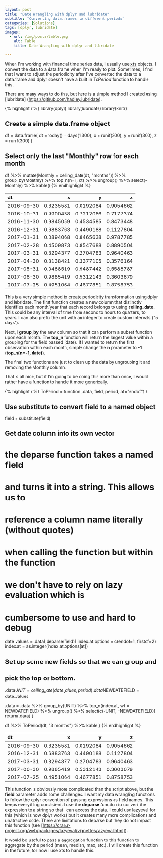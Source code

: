```yaml
---
layout: post
title: "Date Wrangling with dplyr and lubridate"
subtitle: "Converting data.frames to different periods"
categories: [Solutions]
tags: [dplyr, lubridate]
images:
  - url: /img/posts/table.png
    alt: Table
    title: Date Wrangling with dplyr and lubridate

---
```


When I'm working with financial time series data, I usually use [xts](http://joshuaulrich.github.io/xts/index.html) objects. I convert the data to a data.frame when I'm ready to plot. Sometimes, I find that I want to adjust the periodicity after I've converted the data to a data.frame and dplyr doesn't have a built in To*Period* function to handle this.

There are many ways to do this, but here is a simple method I created using [lubridate] (https://github.com/hadley/lubridate).


{% highlight r %}
library(dplyr)
library(lubridate)
library(knitr)

## Create a simple data.frame object
df = data.frame(
   dt = today() + days(1:300),
   x = runif(300),
   y = runif(300),
   z = runif(300)
)

## Select only the last "Monthly" row for each month
df %>%
  mutate(Monthly = ceiling_date(dt, "months")) %>%  
  group_by(Monthly) %>%
  top_n(n=1, dt) %>%
  ungroup() %>%
  select(-Monthly) %>%
  kable()
{% endhighlight %}



|dt         |         x|         y|         z|
|:----------|---------:|---------:|---------:|
|2016-09-30 | 0.6235581| 0.0192084| 0.9054662|
|2016-10-31 | 0.9900438| 0.7212066| 0.7177374|
|2016-11-30 | 0.9845059| 0.4534585| 0.8473448|
|2016-12-31 | 0.6883763| 0.4490188| 0.1127804|
|2017-01-31 | 0.0894068| 0.8465638| 0.9787785|
|2017-02-28 | 0.4509873| 0.8547688| 0.8890504|
|2017-03-31 | 0.8294377| 0.2704783| 0.9640463|
|2017-04-30 | 0.3138421| 0.3377105| 0.3576164|
|2017-05-31 | 0.0488519| 0.9487442| 0.5588787|
|2017-06-30 | 0.9885419| 0.5312143| 0.3603679|
|2017-07-25 | 0.4951064| 0.4677851| 0.8758753|

This is a very simple method to create periodicity transformation using dplyr and lubridate. The first function creates a new column that distinctly identifies each month/year that each record belongs to using **ceiling_date**. This could be any interval of time from second to hours to quarters, to years. I can also prefix the unit with an integer to create custom intervals ("5 days").

Next, I **group_by** the new column so that it can perform a subset function upon each month. The **top_n** function will return the largest value within a grouping for the field passed (date). If I wanted to return the first observation within each month, simply change the **n** parameter to **-1** (**top_n(n=-1, date)**).

The final two functions are just to clean up the data by ungrouping it and removing the Monthly column.

That is all nice, but if I'm going to be doing this more than once, I would rather have a function to handle it more generically.

{% highlight r %}
ToPeriod = function(.data, field, period, at="endof") {
  ## Use substitute to convert field to a named object
  field = substitute(field)
  
  ## Get date column into its own vector
  #   the deparse function takes a named field
  #   and turns it into a string. This allows us to
  #   reference a column name literally (without quotes)
  #   when calling the function but within the function
  #   we don't have to rely on lazy evaluation which is 
  #   cumbersome to use and hard to debug
  date_values = .data[,deparse(field)]
  index.at.options = c(endof=1, firstof=2)
  index.at = as.integer(index.at.options[at])
  
  ## Set up some new fields so that we can group and 
  ##  pick the top or bottom.
  .data$UNIT = ceiling_date(date_values, period)
  .data$NEWDATEFIELD = date_values
  
  .data = .data %>% 
    group_by(UNIT) %>%
    top_n(index.at, wt = NEWDATEFIELD) %>%
    ungroup() %>%
    select(c(-UNIT, -NEWDATEFIELD))
  return(.data)
}

df %>%
  ToPeriod(dt, "3 months") %>%
  kable()
{% endhighlight %}



|dt         |         x|         y|         z|
|:----------|---------:|---------:|---------:|
|2016-09-30 | 0.6235581| 0.0192084| 0.9054662|
|2016-12-31 | 0.6883763| 0.4490188| 0.1127804|
|2017-03-31 | 0.8294377| 0.2704783| 0.9640463|
|2017-06-30 | 0.9885419| 0.5312143| 0.3603679|
|2017-07-25 | 0.4951064| 0.4677851| 0.8758753|

This function is obviously more complicated than the script above, but the **field** parameter adds some challenges. I want my data wrangling functions to follow the dplyr convention of passing expressions as field names. This keeps everything consistent. I use the **deparse** function to convert the expression to a string so that I can access the data. I could use lazyeval for this (which is how dplyr works) but it creates many more complications and unatractive code. There are limitations to deparse but they do not impact this function (see [https://cran.r-project.org/web/packages/lazyeval/vignettes/lazyeval.html]).

It would be useful to pass a aggregation function to this function to aggregate by the period (mean, median, max, etc.).  I will create this function in the future, for now I use xts to handle this.
